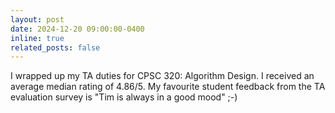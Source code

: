 ```yaml
---
layout: post
date: 2024-12-20 09:00:00-0400
inline: true
related_posts: false
---
```


I wrapped up my TA duties for CPSC 320: Algorithm Design. I received an average median rating of 4.86/5. My favourite student feedback from the TA evaluation survey is "Tim is always in a good mood" ;-)
